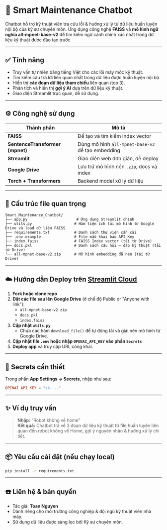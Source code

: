 
# 🤖 Smart Maintenance Chatbot

Chatbot hỗ trợ kỹ thuật viên tra cứu lỗi & hướng xử lý từ dữ liệu huấn luyện nội bộ của kỹ sư chuyên môn. Ứng dụng công nghệ **FAISS** và **mô hình ngữ nghĩa all-mpnet-base-v2** để tìm kiếm ngữ cảnh chính xác nhất trong dữ liệu kỹ thuật được đào tạo trước.

---

## ✅ Tính năng

- Truy vấn tự nhiên bằng tiếng Việt cho các lỗi máy móc kỹ thuật.
- Tìm kiếm câu trả lời liên quan nhất trong dữ liệu được huấn luyện nội bộ.
- Hiển thị **các đoạn dữ liệu tham chiếu** liên quan (top 3).
- Phân tích và hiển thị **gợi ý AI** dựa trên dữ liệu kỹ thuật.
- Giao diện Streamlit trực quan, dễ sử dụng.

---

## ⚙️ Công nghệ sử dụng

| Thành phần | Mô tả |
|------------|------|
| **FAISS** | Để tạo và tìm kiếm index vector |
| **SentenceTransformer (mpnet)** | Dùng mô hình `all-mpnet-base-v2` để tạo embedding |
| **Streamlit** | Giao diện web đơn giản, dễ deploy |
| **Google Drive** | Lưu trữ mô hình nén `.zip`, docs và index |
| **Torch + Transformers** | Backend model xử lý dữ liệu |

---

## 🧱 Cấu trúc file quan trọng

```
Smart_Maintenance_Chatbot/
├── app.py                      # Ứng dụng Streamlit chính
├── utils.py                   # Hàm tiện ích tải mô hình từ Google Drive và load dữ liệu FAISS
├── requirements.txt           # Danh sách thư viện cần cài
├── .env.example               # File mẫu khai báo API Key
├── index.faiss                # FAISS Index vector (tải từ Drive)
├── docs.pkl                   # Danh sách câu hỏi – đáp kỹ thuật (tải từ Drive)
└── all-mpnet-base-v2.zip      # Mô hình embedding đã nén (tải từ Drive)
```

---

## ☁️ Hướng dẫn Deploy trên [Streamlit Cloud](https://streamlit.io/cloud)

1. **Fork hoặc clone repo**
2. **Đặt các file sau lên Google Drive** (ở chế độ Public or "Anyone with link"):
   - `all-mpnet-base-v2.zip`
   - `docs.pkl`
   - `index.faiss`
3. **Cập nhật `utils.py`**
   - Chứa các hàm `download_file()` để tự động tải và giải nén mô hình từ Google Drive.
4. **Cập nhật file `.env` hoặc nhập `OPENAI_API_KEY` vào phần `Secrets`**
5. **Deploy app** và truy cập URL công khai.

---

## 🔐 Secrets cần thiết

Trong phần **App Settings → Secrets**, nhập như sau:

```toml
OPENAI_API_KEY = "sk-..."
```

---

## ✨ Ví dụ truy vấn

> **Nhập:** “Robot không về home”  
> **Kết quả:** Chatbot trả về 3 đoạn dữ liệu kỹ thuật từ file huấn luyện liên quan đến robot không về Home, gợi ý nguyên nhân & hướng xử lý chi tiết.

---

## 📦 Yêu cầu cài đặt (nếu chạy local)

```bash
pip install -r requirements.txt
```

---

## ☎️ Liên hệ & bản quyền

- Tác giả: **Toan Nguyen**
- Dành riêng cho môi trường công nghiệp & đội ngũ kỹ thuật viên nhà máy.
- Sử dụng dữ liệu được sàng lọc bởi Kỹ sư chuyên môn.
